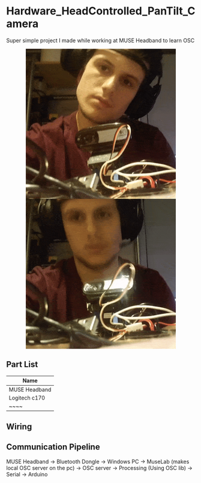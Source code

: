# Hardware_HeadControlled_PanTilt_Camera
Super simple project I made while working at MUSE Headband to learn OSC

<p align="center" style="vertical-align: top; position: relative" >
  <img align="top" style="vertical-align:top;position: relative" src="https://raw.githubusercontent.com/aziddy/Hardware_HeadControlled_PanTilt_Camera/master/media/left-right.gif" width="400"/>
   
   <img align="top" style="vertical-align:top;position: relative" src="https://raw.githubusercontent.com/aziddy/Hardware_HeadControlled_PanTilt_Camera/master/media/updown.gif" width="400"/>
    
</p>

## Part List

| Name | 
| ------------- |
| MUSE Headband |
| Logitech c170 |
| ~~~~ |


## Wiring



## Communication Pipeline

MUSE Headband -> Bluetooth Dongle -> Windows PC -> MuseLab (makes local OSC server on the pc) -> OSC server -> Processing (Using OSC lib) -> Serial -> Arduino
